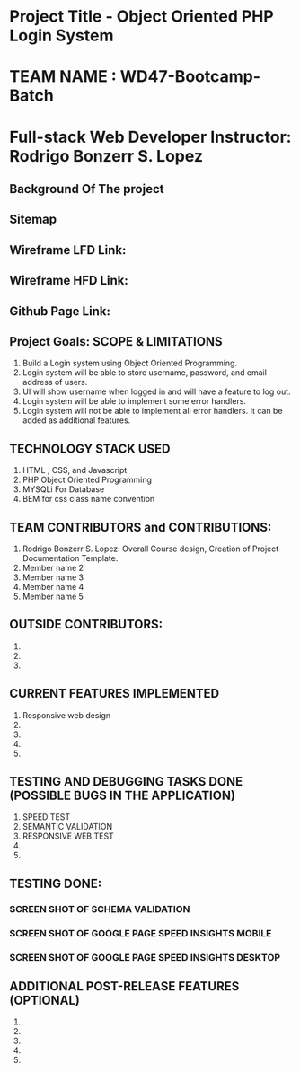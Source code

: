 # Project Title - Object Oriented PHP Login System

# TEAM NAME : WD47-Bootcamp-Batch

# Full-stack Web Developer Instructor: Rodrigo Bonzerr S. Lopez

## Background Of The project

## Sitemap

## Wireframe LFD Link: 

## Wireframe HFD Link: 

## Github Page Link: 

## Project Goals: SCOPE & LIMITATIONS

1. Build a Login system using Object Oriented Programming.
2. Login system will be able to store username, password, and email address of users.
3. UI will show username when logged in and will have a feature to log out.
4. Login system will be able to implement some error handlers.
5. Login system will not be able to implement all error handlers. It can be added as additional features. 


## TECHNOLOGY STACK USED

1. HTML , CSS, and Javascript
2. PHP Object Oriented Programming
3. MYSQLi For Database
4. BEM for css class name convention


## TEAM CONTRIBUTORS and CONTRIBUTIONS:

1. Rodrigo Bonzerr S. Lopez: Overall Course design, Creation of Project Documentation Template.
2. Member name 2
3. Member name 3
4. Member name 4
5. Member name 5

## OUTSIDE CONTRIBUTORS:
1. 
2. 
3.


## CURRENT FEATURES IMPLEMENTED

1. Responsive web design
2.
3.
4.
5.


## TESTING AND DEBUGGING TASKS DONE (POSSIBLE BUGS IN THE APPLICATION)
1. SPEED TEST
2. SEMANTIC VALIDATION
3. RESPONSIVE WEB TEST 
4.
5.


## TESTING DONE:

### SCREEN SHOT OF SCHEMA VALIDATION 

### SCREEN SHOT OF GOOGLE PAGE SPEED INSIGHTS MOBILE

### SCREEN SHOT OF GOOGLE PAGE SPEED INSIGHTS DESKTOP

## ADDITIONAL POST-RELEASE FEATURES (OPTIONAL)

1.
2.
3.
4.
5.







